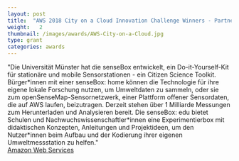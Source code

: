 ```yaml
---
layout: post
title:  "AWS 2018 City on a Cloud Innovation Challenge Winners - Partners in Innovation Award 2018"
weight:   2
thumbnail: /images/awards/AWS-City-on-a-Cloud.jpg
type: grant
categories: awards
---
```

"Die Universität Münster hat die senseBox entwickelt, ein Do-it-Yourself-Kit für stationäre und mobile Sensorstationen - ein Citizen Science Toolkit. Bürger\*innen mit einer senseBox: home können die Technologie für ihre eigene lokale Forschung nutzen, um Umweltdaten zu sammeln, oder sie zum openSenseMap-Sensornetzwerk, einer Plattform offener Sensordaten, die auf AWS laufen, beizutragen. Derzeit stehen über 1 Milliarde Messungen zum Herunterladen und Analysieren bereit. Die senseBox: edu bietet Schulen und Nachwuchswissenschaftler\*innen eine Experimentierbox mit didaktischen Konzepten, Anleitungen und Projektideen, um den Nutzer\*innen beim Aufbau und der Kodierung ihrer eigenen Umweltmessstation zu helfen."
<br><a href="https://aws.amazon.com/de/stateandlocal/cityonacloud/2018winners/">Amazon Web Services</a>
